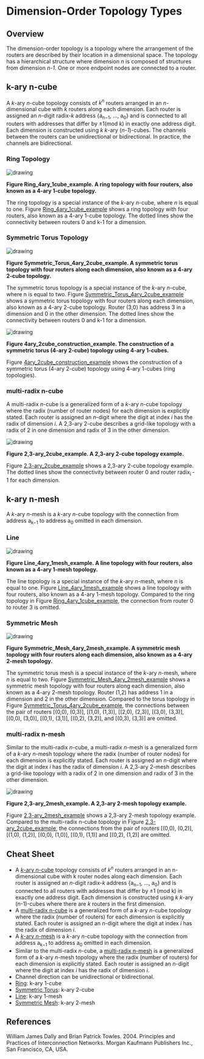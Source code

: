 # Dimension-Order Topology Types

## Overview

The dimension-order topology is a topology where the arrangement of the routers
are described by their location in a dimensional space. The topology has a
hierarchical structure where dimension _n_ is composed of structures from
dimension _n-1_. One or more endpoint nodes are connected to a router.

## k-ary n-cube <a id="k_ary_n_cube"></a>

A _k_-ary _n_-cube topology consists of _k<sup>n</sup>_ routers arranged in
an _n_-dimensional cube with _k_ routers along each dimension. Each router is
assigned an _n_-digit radix-_k_ address {a<sub>n−1</sub>, ..., a<sub>0</sub>}
and is connected to all routers with addresses that differ by ±1(mod _k_) in
exactly one address digit. Each dimension is constructed using _k_ _k_-ary
(_n-1_)-cubes. The channels between the routers can be unidirectional or
bidirectional. In practice, the channels are bidirectional.

### Ring Topology <a id="ring"></a>

![drawing](./ring.png)

**Figure Ring_4ary_1cube_example<a id="ring_4ary_1cube_example"></a>. A ring
topology with four routers, also known as a 4-ary 1-cube topology.**

The ring topology is a special instance of the _k_-ary _n_-cube, where _n_ is
equal to one. Figure [Ring_4ary_1cube_example](#ring_4ary_1cube_example) shows a
ring topology with four routers, also known as a 4-ary 1-cube topology. The
dotted lines show the connectivity between routers 0 and k-1 for a dimension.

### Symmetric Torus Topology <a id="symmetric_torus"></a>

![drawing](./symmetric_torus.png)

**Figure
Symmetric_Torus_4ary_2cube_example<a id="symmetric_torus_4ary_2cube_example"></a>.
A symmetric torus topology with four routers along each dimension, also known as
a 4-ary 2-cube topology.**

The symmetric torus topology is a special instance of the _k_-ary _n_-cube,
where n is equal to two. Figure
[Symmetric_Torus_4ary_2cube_example](#symmetric_torus_4ary_2cube_example) shows a
symmetric torus topology with four routers along each dimension, also known as a
4-ary 2-cube topology. Router (3,0) has address 3 in a dimension and 0 in the
other dimension. The dotted lines show the connectivity between routers 0 and
k-1 for a dimension.

![drawing](./hierarchical_structure_dimension_order.png)

**Figure
4ary_2cube_construction_example<a id="4ary_2cube_construction_example"></a>. The
construction of a symmetric torus (4-ary 2-cube) topology using 4-ary 1-cubes.**

Figure [4ary_2cube_construction_example](#4ary_2cube_construction_example) shows
the construction of a symmetric torus (4-ary 2-cube) topology using 4-ary
1-cubes (ring topologies).

### multi-radix n-cube <a id="multi_radix_n_cube"></a>

A multi-radix _n_-cube is a generalized form of a _k_-ary _n_-cube topology
where the radix (number of router nodes) for each dimension is explicitly
stated. Each router is assigned an _n_-digit where the digit at index _i_ has
the radix of dimension _i_. A 2,3-ary 2-cube describes a grid-like topology with
a radix of 2 in one dimension and radix of 3 in the other dimension.

![drawing](./multi_radix_n_cube.png)

**Figure 2,3-ary_2cube_example<a id="2_3_ary_2cube_example"></a>. A 2,3-ary
2-cube topology example.**

Figure [2,3-ary_2cube_example](#2_3_ary_2cube_example) shows a 2,3-ary 2-cube
topology example. The dotted lines show the connectivity between router 0 and
router radix<sub>i </sub>- 1 for each dimension.

## k-ary n-mesh <a id="k_ary_n_mesh"></a>

A _k_-ary _n_-mesh is a _k_-ary _n_-cube topology with the connection from
address a<sub>k−1</sub> to address a<sub>0</sub> omitted in each dimension.

### Line <a id="line"></a>

![drawing](./line.png)

**Figure Line_4ary_1mesh_example<a id="line_4ary_1mesh_example"></a>. A line
topology with four routers, also known as a 4-ary 1-mesh topology.**

The line topology is a special instance of the _k_-ary _n_-mesh, where _n_ is
equal to one. Figure [Line_4ary_1mesh_example](#line_4ary_1mesh_example) shows a
line topology with four routers, also known as a 4-ary 1-mesh topology. Compared
to the ring topology in Figure
[Ring_4ary_1cube_example](#ring_4ary_1cube_example), the connection from router
0 to router 3 is omitted.

### Symmetric Mesh <a id="symmetric_mesh"></a>

![drawing](./symmetric_mesh.png)

**Figure
Symmetric_Mesh_4ary_2mesh_example<a id="symmetric_mesh_4ary_2mesh_example"></a>. A
symmetric mesh topology with four routers along each dimension, also known as a
4-ary 2-mesh topology.**

The symmetric torus mesh is a special instance of the _k_-ary _n_-mesh, where
_n_ is equal to two. Figure
[Symmetric_Mesh_4ary_2mesh_example](#symmetric_mesh_4ary_2mesh_example) shows a
symmetric mesh topology with four routers along each dimension, also known as a
4-ary 2-mesh topology. Router (1,2) has address 1 in a dimension and 2 in the
other dimension. Compared to the torus topology in Figure
[Symmetric_Torus_4ary_2cube_example](#symmetric_torus_4ary_2cube_example), the
connections between the pair of routers [(0,0), (0,3)], [(1,0), (1,3)], [(2,0),
(2,3)], [(3,0), (3,3)], [(0,0), (3,0)], [(0,1), (3,1)], [(0,2), (3,2)], and
[(0,3), (3,3)] are omitted.

### multi-radix n-mesh <a id="multi_radix_n_mesh"></a>

Similar to the multi-radix _n_-cube, a multi-radix _n_-mesh is a generalized form of
a _k_-ary _n_-mesh topology where the radix (number of router nodes) for each
dimension is explicitly stated. Each router is assigned an _n_-digit where the
digit at index _i_ has the radix of dimension _i_. A 2,3-ary 2-mesh describes a
grid-like topology with a radix of 2 in one dimension and radix of 3 in the
other dimension.

![drawing](./multi_radix_n_mesh.png)

**Figure 2,3-ary_2mesh_example<a id="2_3_ary_2mesh_example"></a>. A 2,3-ary
2-mesh topology example.**

Figure [2,3-ary_2mesh_example](#2_3_ary_2mesh_example) shows a 2,3-ary 2-mesh
topology example. Compared to the multi-radix n-cube topology in Figure
[2,3-ary_2cube_example](#2_3_ary_2cube_example), the connections from the pair
of routers [(0,0), (0,2)], [(1,0), (1,2)], [(0,0), (1,0)], [(0,1), (1,1)] and
[(0,2), (1,2)] are omitted.

## Cheat Sheet

*   A [_k_-ary _n_-cube](#k_ary_n_cube) topology consists of _k<sup>n</sup>_
    routers arranged in an n-dimensional cube with k router nodes along each
    dimension. Each router is assigned an _n_-digit radix-_k_ address
    {a<sub>n−1</sub>, ..., a<sub>0</sub>} and is connected to all routers with
    addresses that differ by ±1 (mod k) in exactly one address digit. Each
    dimension is constructed using _k_ _k_-ary (_n_-1)-cubes where there are _k_
    routers in the first dimension.
*   A [multi-radix n-cube](#multi_radix_n_cube) is a generalized form of a
    _k_-ary _n_-cube topology where the radix (number of routers) for each
    dimension is explicitly stated. Each router is assigned an _n_-digit where
    the digit at index _i_ has the radix of dimension _i_.
*   A [_k_-ary _n_-mesh](#k_ary_n_mesh) is a _k_-ary _n_-cube topology with the
    connection from address a<sub>k−1</sub> to address a<sub>0</sub> omitted in
    each dimension.
*   Similar to the multi-radix _n_-cube, a
    [multi-radix n-mesh](#multi_radix_n_mesh) is a generalized form of a _k_-ary
    _n_-mesh topology where the radix (number of routers) for each dimension is
    explicitly stated. Each router is assigned an _n_-digit where the digit at
    index _i_ has the radix of dimension _i_.
*   Channel direction can be unidirectional or bidirectional.
*   [Ring](#ring): k-ary 1-cube
*   [Symmetric Torus](#symmetric_torus): k-ary 2-cube
*   [Line](#line): k-ary 1-mesh
*   [Symmetric Mesh](#symmetric_mesh): k-ary 2-mesh

## References

William James Dally and Brian Patrick Towles. 2004. Principles and Practices of
Interconnection Networks. Morgan Kaufmann Publishers Inc., San Francisco, CA,
USA.
